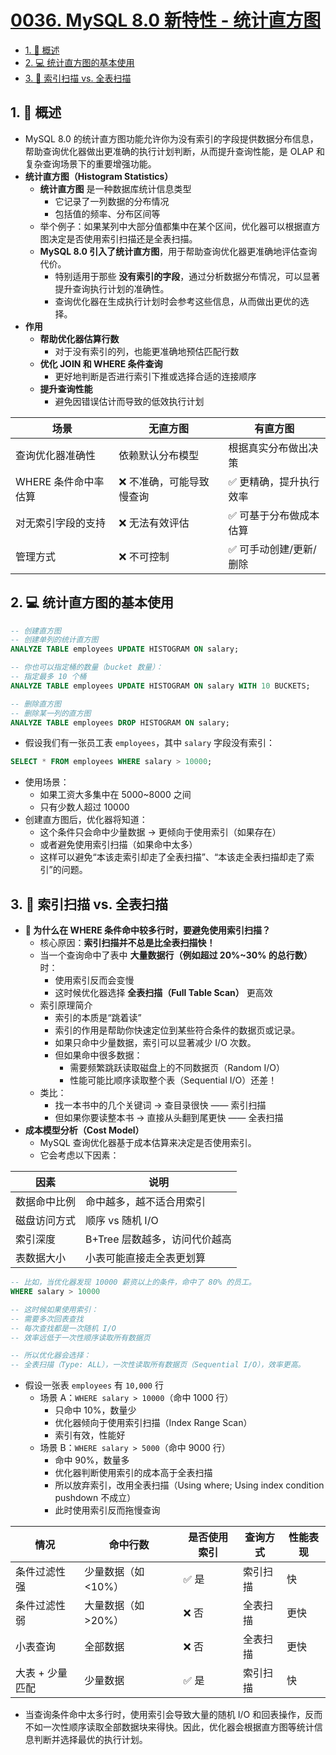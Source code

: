 # [0036. MySQL 8.0 新特性 - 统计直方图](https://github.com/Tdahuyou/TNotes.sql/tree/main/notes/0036.%20MySQL%208.0%20%E6%96%B0%E7%89%B9%E6%80%A7%20-%20%E7%BB%9F%E8%AE%A1%E7%9B%B4%E6%96%B9%E5%9B%BE)

<!-- region:toc -->

- [1. 📝 概述](#1--概述)
- [2. 💻 统计直方图的基本使用](#2--统计直方图的基本使用)
- [3. 📒 索引扫描 vs. 全表扫描](#3--索引扫描-vs-全表扫描)

<!-- endregion:toc -->

## 1. 📝 概述

- MySQL 8.0 的统计直方图功能允许你为没有索引的字段提供数据分布信息，帮助查询优化器做出更准确的执行计划判断，从而提升查询性能，是 OLAP 和复杂查询场景下的重要增强功能。
- **统计直方图（Histogram Statistics）**
  - **统计直方图** 是一种数据库统计信息类型
    - 它记录了一列数据的分布情况
    - 包括值的频率、分布区间等
  - 举个例子：如果某列中大部分值都集中在某个区间，优化器可以根据直方图决定是否使用索引扫描还是全表扫描。
  - **MySQL 8.0 引入了统计直方图**，用于帮助查询优化器更准确地评估查询代价。
    - 特别适用于那些 **没有索引的字段**，通过分析数据分布情况，可以显著提升查询执行计划的准确性。
    - 查询优化器在生成执行计划时会参考这些信息，从而做出更优的选择。
- **作用**
  - **帮助优化器估算行数**
    - 对于没有索引的列，也能更准确地预估匹配行数
  - **优化 JOIN 和 WHERE 条件查询**
    - 更好地判断是否进行索引下推或选择合适的连接顺序
  - **提升查询性能**
    - 避免因错误估计而导致的低效执行计划

| 场景                 | 无直方图                  | 有直方图                |
| -------------------- | ------------------------- | ----------------------- |
| 查询优化器准确性     | 依赖默认分布模型          | 根据真实分布做出决策    |
| WHERE 条件命中率估算 | ❌ 不准确，可能导致慢查询 | ✅ 更精确，提升执行效率 |
| 对无索引字段的支持   | ❌ 无法有效评估           | ✅ 可基于分布做成本估算 |
| 管理方式             | ❌ 不可控制               | ✅ 可手动创建/更新/删除 |

## 2. 💻 统计直方图的基本使用

```sql
-- 创建直方图
-- 创建单列的统计直方图
ANALYZE TABLE employees UPDATE HISTOGRAM ON salary;

-- 你也可以指定桶的数量（bucket 数量）：
-- 指定最多 10 个桶
ANALYZE TABLE employees UPDATE HISTOGRAM ON salary WITH 10 BUCKETS;

-- 删除直方图
-- 删除某一列的直方图
ANALYZE TABLE employees DROP HISTOGRAM ON salary;
```

- 假设我们有一张员工表 `employees`，其中 `salary` 字段没有索引：

```sql
SELECT * FROM employees WHERE salary > 10000;
```

- 使用场景：
  - 如果工资大多集中在 5000~8000 之间
  - 只有少数人超过 10000
- 创建直方图后，优化器将知道：
  - 这个条件只会命中少量数据 → 更倾向于使用索引（如果存在）
  - 或者避免使用索引扫描（如果命中太多）
  - 这样可以避免“本该走索引却走了全表扫描”、“本该走全表扫描却走了索引”的问题。

## 3. 📒 索引扫描 vs. 全表扫描

- **🤔 为什么在 WHERE 条件命中较多行时，要避免使用索引扫描？**
  - 核心原因：**索引扫描并不总是比全表扫描快！**
  - 当一个查询命中了表中 **大量数据行（例如超过 20%~30% 的总行数）** 时：
    - 使用索引反而会变慢
    - 这时候优化器选择 **全表扫描（Full Table Scan）** 更高效
  - 索引原理简介
    - 索引的本质是“跳着读”
    - 索引的作用是帮助你快速定位到某些符合条件的数据页或记录。
    - 如果只命中少量数据，索引可以显著减少 I/O 次数。
    - 但如果命中很多数据：
      - 需要频繁跳跃读取磁盘上的不同数据页（Random I/O）
      - 性能可能比顺序读取整个表（Sequential I/O）还差！
  - 类比：
    - 找一本书中的几个关键词 → 查目录很快 —— 索引扫描
    - 但如果你要读整本书 → 直接从头翻到尾更快 —— 全表扫描
- **成本模型分析（Cost Model）**
  - MySQL 查询优化器基于成本估算来决定是否使用索引。
  - 它会考虑以下因素：

| 因素         | 说明                          |
| ------------ | ----------------------------- |
| 数据命中比例 | 命中越多，越不适合用索引      |
| 磁盘访问方式 | 顺序 vs 随机 I/O              |
| 索引深度     | B+Tree 层数越多，访问代价越高 |
| 表数据大小   | 小表可能直接走全表更划算      |

```sql
-- 比如，当优化器发现 10000 薪资以上的条件，命中了 80% 的员工。
WHERE salary > 10000

-- 这时候如果使用索引：
-- 需要多次回表查找
-- 每次查找都是一次随机 I/O
-- 效率远低于一次性顺序读取所有数据页

-- 所以优化器会选择：
-- 全表扫描（Type: ALL），一次性读取所有数据页（Sequential I/O），效率更高。
```

- 假设一张表 `employees` 有 `10,000` 行
  - 场景 A：`WHERE salary > 10000`（命中 1000 行）
    - 只命中 10%，数量少
    - 优化器倾向于使用索引扫描（Index Range Scan）
    - 索引有效，性能好
  - 场景 B：`WHERE salary > 5000`（命中 9000 行）
    - 命中 90%，数量多
    - 优化器判断使用索引的成本高于全表扫描
    - 所以放弃索引，改用全表扫描（Using where; Using index condition pushdown 不成立）
    - 此时使用索引反而拖慢查询

| 情况            | 命中行数            | 是否使用索引 | 查询方式 | 性能表现 |
| --------------- | ------------------- | ------------ | -------- | -------- |
| 条件过滤性强    | 少量数据（如 <10%） | ✅ 是        | 索引扫描 | 快       |
| 条件过滤性弱    | 大量数据（如 >20%） | ❌ 否        | 全表扫描 | 更快     |
| 小表查询        | 全部数据            | ❌ 否        | 全表扫描 | 更快     |
| 大表 + 少量匹配 | 少量数据            | ✅ 是        | 索引扫描 | 快       |

- 当查询条件命中太多行时，使用索引会导致大量的随机 I/O 和回表操作，反而不如一次性顺序读取全部数据块来得快。因此，优化器会根据直方图等统计信息判断并选择最优的执行计划。
